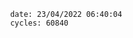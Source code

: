 

                date: 23/04/2022 06:40:04
                cycles: 60840

                         